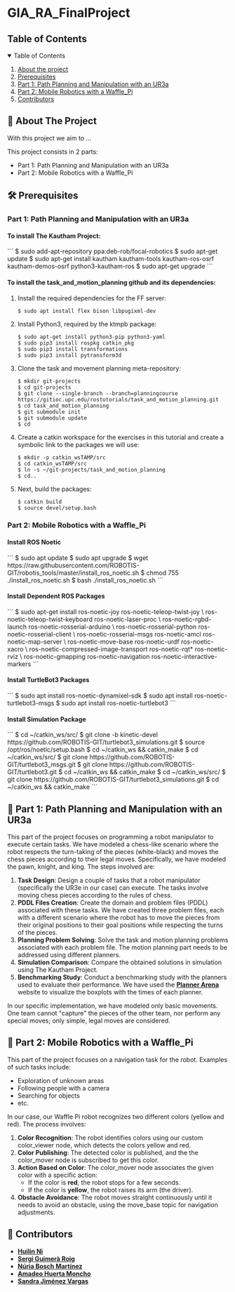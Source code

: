 # GIA_RA_FinalProject

<!-- TABLE OF CONTENTS -->
<h2 id="table-of-contents"> Table of Contents </h2>

<details open="open">
  <summary> Table of Contents </summary>
  <ol>
    <li><a href="#about-the-project"> About the project </a></li>
    <li><a href="#prerequisites"> Prerequisites </a></li>
    <li><a href="#part-1"> Part 1: Path Planning and Manipulation with an UR3a </a></li>
    <li><a href="#part-2"> Part 2: Mobile Robotics with a Waffle_Pi </a></li>
     <li><a href="#contributors"> Contributors </a></li>
  </ol>
</details>

<!-- ABOUT THE PROJECT -->
<h2 id="about-the-project"> 📝 About The Project</h2>

<p align="justify"> 
  With this project we aim to ... 

   This project consists in 2 parts: 
   - Part 1: Path Planning and Manipulation with an UR3a
   - Part 2: Mobile Robotics with a Waffle_Pi
</p>


<!-- Prerequisites -->
<h2 id="prerequisites"> 🛠️ Prerequisites </h2>

<h3> Part 1: Path Planning and Manipulation with an UR3a </h3>

<h4> To install The Kautham Project: </h4>
```
$ sudo add-apt-repository ppa:deb-rob/focal-robotics
$ sudo apt-get update
$ sudo apt-get install kautham kautham-tools kautham-ros-osrf kautham-demos-osrf python3-kautham-ros
$ sudo apt-get upgrade
```

<h4> To install the task_and_motion_planning github and its dependencies: </h4>

1. Install the required dependencies for the FF server:
   ```
   $ sudo apt install flex bison libpugixml-dev
   ```
2. Install Python3, required by the ktmpb package:
   ```
   $ sudo apt-get install python3-pip python3-yaml
   $ sudo pip3 install rospkg catkin_pkg
   $ sudo pip3 install transformations
   $ sudo pip3 install pytransform3d
   ```
3. Clone the task and movement planning meta-repository:
   ```
   $ mkdir git-projects
   $ cd git-projects
   $ git clone --single-branch --branch=planningcourse https://gitioc.upc.edu/rostutorials/task_and_motion_planning.git
   $ cd task_and_motion_planning
   $ git submodule init
   $ git submodule update
   $ cd
   ```
4. Create a catkin workspace for the exercises in this tutorial and create a symbolic link to the packages we will use:
   ```
   $ mkdir -p catkin_wsTAMP/src
   $ cd catkin_wsTAMP/src
   $ ln -s ~/git-projects/task_and_motion_planning
   $ cd..
5. Next, build the packages:
   ```
   $ catkin build
   $ source devel/setup.bash
   ```
   
<h3> Part 2: Mobile Robotics with a Waffle_Pi </h3>

<h4> Install ROS Noetic </h4>
```
$ sudo apt update
$ sudo apt upgrade
$ wget https://raw.githubusercontent.com/ROBOTIS-GIT/robotis_tools/master/install_ros_noetic.sh
$ chmod 755 ./install_ros_noetic.sh
$ bash ./install_ros_noetic.sh
```

<h4> Install Dependent ROS Packages </h4>
```
$ sudo apt-get install ros-noetic-joy ros-noetic-teleop-twist-joy \
ros-noetic-teleop-twist-keyboard ros-noetic-laser-proc \
ros-noetic-rgbd-launch ros-noetic-rosserial-arduino \
ros-noetic-rosserial-python ros-noetic-rosserial-client \
ros-noetic-rosserial-msgs ros-noetic-amcl ros-noetic-map-server \
ros-noetic-move-base ros-noetic-urdf ros-noetic-xacro \
ros-noetic-compressed-image-transport ros-noetic-rqt* ros-noetic-rviz \
ros-noetic-gmapping ros-noetic-navigation ros-noetic-interactive-markers
```

<h4> Install TurtleBot3 Packages </h4>
```
$ sudo apt install ros-noetic-dynamixel-sdk
$ sudo apt install ros-noetic-turtlebot3-msgs
$ sudo apt install ros-noetic-turtlebot3
```

<h4> Install Simulation Package </h4>
```
$ cd ~/catkin_ws/src/
$ git clone -b kinetic-devel https://github.com/ROBOTIS-GIT/turtlebot3_simulations.git
$ source /opt/ros/noetic/setup.bash
$ cd ~/catkin_ws && catkin_make
$ cd ~/catkin_ws/src/
$ git clone https://github.com/ROBOTIS-GIT/turtlebot3_msgs.git
$ git clone https://github.com/ROBOTIS-GIT/turtlebot3.git
$ cd ~/catkin_ws && catkin_make
$ cd ~/catkin_ws/src/
$ git clone https://github.com/ROBOTIS-GIT/turtlebot3_simulations.git
$ cd ~/catkin_ws && catkin_make
```

<!-- Part 1: Path Planning and Manipulation with an UR3a-->
<h2 id="part-1"> 🦾 Part 1: Path Planning and Manipulation with an UR3a </h2>

This part of the project focuses on programming a robot manipulator to execute certain tasks. We have modeled a chess-like scenario where the robot respects the turn-taking of the pieces (white-black) and moves the chess pieces according to their legal moves. Specifically, we have modeled the pawn, knight, and king. The steps involved are:

1. **Task Design**: Design a couple of tasks that a robot manipulator (specifically the UR3e in our case) can execute. The tasks involve moving chess pieces according to the rules of chess.
2. **PDDL Files Creation**: Create the domain and problem files (PDDL) associated with these tasks. We have created three problem files, each with a different scenario where the robot has to move the pieces from their original positions to their goal positions while respecting the turns of the pieces.
3. **Planning Problem Solving**: Solve the task and motion planning problems associated with each problem file. The motion planning part needs to be addressed using different planners.
4. **Simulation Comparison**: Compare the obtained solutions in simulation using The Kautham Project.
5. **Benchmarking Study**: Conduct a benchmarking study with the planners used to evaluate their performance. We have used the [**Planner Arena**](https://plannerarena.org/) website to visualize the boxplots with the times of each planner. 

In our specific implementation, we have modeled only basic movements. One team cannot "capture" the pieces of the other team, nor perform any special moves; only simple, legal moves are considered.

<!-- Part 2: Mobile Robotics with a Waffle_Pi -->
<h2 id="part-2"> 🤖 Part 2: Mobile Robotics with a Waffle_Pi </h2>

This part of the project focuses on a navigation task for the robot. Examples of such tasks include:

- Exploration of unknown areas
- Following people with a camera
- Searching for objects
- etc.

In our case, our Waffle Pi robot recognizes two different colors (yellow and red). The process involves:

1. **Color Recognition**: The robot identifies colors using our custom color_viewer node, which detects the colors yellow and red.
2. **Color Publishing**: The detected color is published, and the the color_mover node is subscribed to get this color.
3. **Action Based on Color**: The color_mover node associates the given color with a specific action:
   - If the color is **red**, the robot stops for a few seconds.
   - If the color is **yellow**, the robot raises its arm (the driver).
4. **Obstacle Avoidance**: The robot moves straight continuously until it needs to avoid an obstacle, using the move_base topic for navigation adjustments.

<!-- Contributors -->
<h2 id="contributors"> 👥 Contributors</h2>

* [**Huilin Ni**](https://github.com/HuilinNi15)
* [**Sergi Guimerà Roig**](https://github.com/S3RXxX)
* [**Núria Bosch Martínez**](https://github.com/nuriaboma)
* [**Amadeo Huerta Moncho**](https://github.com/amadeohm)
* [**Sandra Jiménez Vargas**](https://github.com/SandraJimenez231203)

